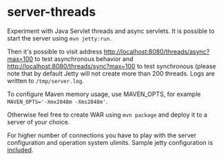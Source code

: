 server-threads
==============

Experiment with Java Servlet threads and async servlets. It is possible to start the server using `mvn jetty:run`.

 Then it's possible to visit address [http://localhost:8080/threads/async?max=100](http://localhost:8080/threads/async?max=100) to test asynchronous behavior and
[http://localhost:8080/threads/sync?max=100](http://localhost:8080/threads/async?max=100) to test synchronous (please note that by default Jetty will not create
 more than 200 threads. Logs are written to `/tmp/server.log`.

 To configure Maven memory usage, use MAVEN_OPTS, for example `MAVEN_OPTS='-Xmx2048m -Xms2048m'`.

 Otherwise feel free to create WAR using `mvn package` and deploy it to a server of your choice.

 For higher number of connections you have to play with the server configuration and operation system ulimits. Sample jetty configuration is [included](https://github.com/lukas-krecan/server-threads/blob/master/src/main/webapp/WEB-INF/jetty.xml).
